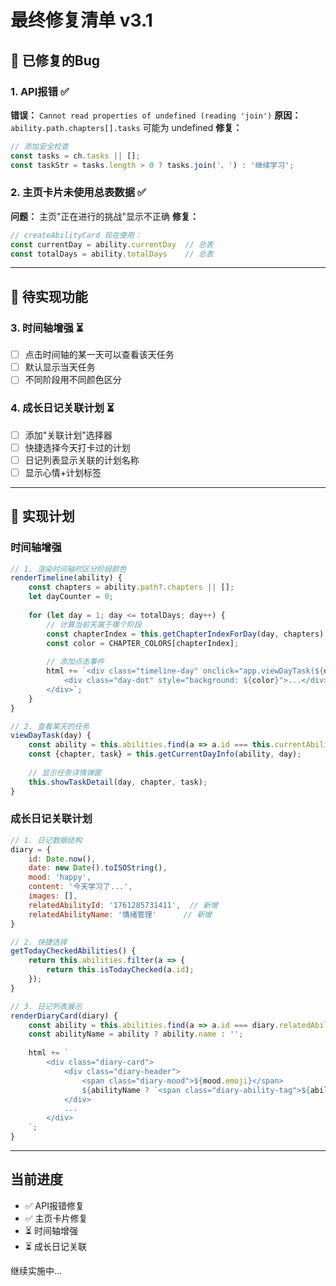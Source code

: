 # 最终修复清单 v3.1

## 🐛 已修复的Bug

### 1. API报错 ✅
**错误：** `Cannot read properties of undefined (reading 'join')`
**原因：** `ability.path.chapters[].tasks` 可能为 undefined
**修复：**
```javascript
// 添加安全检查
const tasks = ch.tasks || [];
const taskStr = tasks.length > 0 ? tasks.join('、') : '继续学习';
```

### 2. 主页卡片未使用总表数据 ✅
**问题：** 主页"正在进行的挑战"显示不正确
**修复：**
```javascript
// createAbilityCard 现在使用：
const currentDay = ability.currentDay  // 总表
const totalDays = ability.totalDays    // 总表
```

---

## 🔨 待实现功能

### 3. 时间轴增强 ⏳
- [ ] 点击时间轴的某一天可以查看该天任务
- [ ] 默认显示当天任务
- [ ] 不同阶段用不同颜色区分

### 4. 成长日记关联计划 ⏳
- [ ] 添加"关联计划"选择器
- [ ] 快捷选择今天打卡过的计划
- [ ] 日记列表显示关联的计划名称
- [ ] 显示心情+计划标签

---

## 📝 实现计划

### 时间轴增强
```javascript
// 1. 渲染时间轴时区分阶段颜色
renderTimeline(ability) {
    const chapters = ability.path?.chapters || [];
    let dayCounter = 0;
    
    for (let day = 1; day <= totalDays; day++) {
        // 计算当前天属于哪个阶段
        const chapterIndex = this.getChapterIndexForDay(day, chapters);
        const color = CHAPTER_COLORS[chapterIndex];
        
        // 添加点击事件
        html += `<div class="timeline-day" onclick="app.viewDayTask(${day})">
            <div class="day-dot" style="background: ${color}">...</div>
        </div>`;
    }
}

// 2. 查看某天的任务
viewDayTask(day) {
    const ability = this.abilities.find(a => a.id === this.currentAbilityId);
    const {chapter, task} = this.getCurrentDayInfo(ability, day);
    
    // 显示任务详情弹窗
    this.showTaskDetail(day, chapter, task);
}
```

### 成长日记关联计划
```javascript
// 1. 日记数据结构
diary = {
    id: Date.now(),
    date: new Date().toISOString(),
    mood: 'happy',
    content: '今天学习了...',
    images: [],
    relatedAbilityId: '1761285731411',  // 新增
    relatedAbilityName: '情绪管理'      // 新增
}

// 2. 快捷选择
getTodayCheckedAbilities() {
    return this.abilities.filter(a => {
        return this.isTodayChecked(a.id);
    });
}

// 3. 日记列表展示
renderDiaryCard(diary) {
    const ability = this.abilities.find(a => a.id === diary.relatedAbilityId);
    const abilityName = ability ? ability.name : '';
    
    html += `
        <div class="diary-card">
            <div class="diary-header">
                <span class="diary-mood">${mood.emoji}</span>
                ${abilityName ? `<span class="diary-ability-tag">${abilityName}</span>` : ''}
            </div>
            ...
        </div>
    `;
}
```

---

## 当前进度
- ✅ API报错修复
- ✅ 主页卡片修复
- ⏳ 时间轴增强
- ⏳ 成长日记关联

继续实施中...


